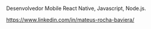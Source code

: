 <br/>Desenvolvedor Mobile React Native, Javascript, Node.js.<br/>

https://www.linkedin.com/in/mateus-rocha-baviera/

<!---
mbaviera/mbaviera is a ✨ special ✨ repository because its `README.md` (this file) appears on your GitHub profile.
You can click the Preview link to take a look at your changes.
--->
